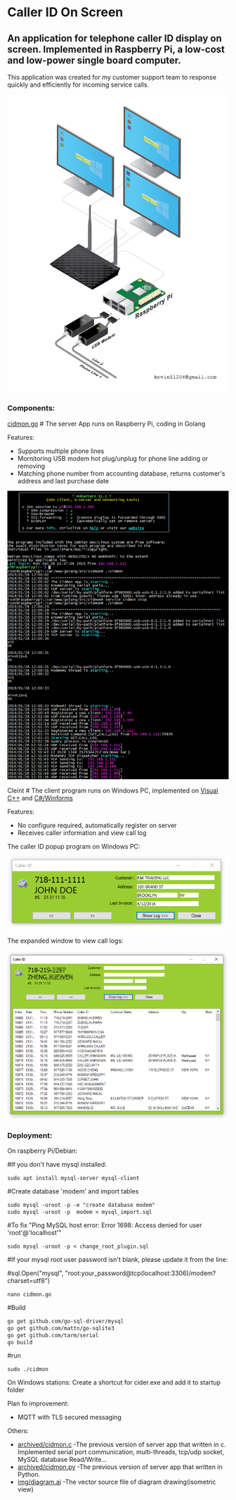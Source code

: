 # Caller ID On Screen

## An application for telephone caller ID display on screen. Implemented in Raspberry Pi, a low-cost and low-power single board computer.

This application was created for my customer support team to response quickly and efficiently for incoming service calls.

![diagram](https://github.com/qienhuang/Caller_ID_on_screen/blob/master/img/diagram.png)

### Components:

[cidmon.go](https://github.com/qienhuang/Caller_ID_on_screen/blob/master/cidmon.go)  # The server App runs on Raspberry Pi, coding in Golang

Features:

  - Supports multiple phone lines
  - Mornitoring USB modem hot plug/unplug for phone line adding or removing
  - Matching phone number from accounting database, returns customer's address and last purchase date
  
![server_running](https://github.com/qienhuang/Caller_ID_on_screen/blob/master/img/server_running.png)

Cleint     # The client program runs on Windows PC, implemented on [Visual C++](https://github.com/qienhuang/Caller_ID_on_screen/blob/master/client_cpp/cider/cider/ciderDlg.cpp) and [C#/Winforms](https://github.com/qienhuang/Caller_ID_on_screen/blob/master/client_cs/cider/cider/Form1.cs)

Features:
  - No configure required, automatically register on server
  - Receives caller information and view call log

The caller ID popup program on Windows PC:

![main_form](https://github.com/qienhuang/Caller_ID_on_screen/blob/master/img/main_form.png)

The expanded window to view call logs:

![main_form_expanded](https://github.com/qienhuang/Caller_ID_on_screen/blob/master/img/main_form_expanded.png)

### Deployment:

On raspberry Pi/Debian:

#If you don't have mysql installed:
```
sudo apt install mysql-server mysql-client
```

#Create database 'modem' and import tables
```
sudo mysql -uroot -p -e "create database modem"
sudo mysql -uroot -p  modem < mysql_import.sql
```
#To fix "Ping MySQL host error:  Error 1698: Access denied for user 'root'@'localhost'"
```
sudo mysql -uroot -p < change_root_plugin.sql
```
#If your mysql root user password isn't blank, please update it from the line:

#sql.Open("mysql", "root:your_password@tcp(localhost:3306)/modem?charset=utf8")
```
nano cidmon.go
```
#Build
```
go get github.com/go-sql-driver/mysql
go get github.com/mattn/go-sqlite3
go get github.com/tarm/serial
go build
```
#run
```
sudo ./cidmon
```
On Windows stations:
Create a shortcut for cider.exe and add it to startup folder

Plan fo improvement:
 - MQTT with TLS secured messaging

Others:

- [archived/cidmon.c](https://github.com/qienhuang/Caller_ID_on_screen/blob/master/archived/cidmon.c)  -The previous version of server app that written in c. Implemented serial port communication, multi-threads, tcp/udp socket, MySQL database Read/Write...
- [archived/cidmon.py](https://github.com/qienhuang/Caller_ID_on_screen/blob/master/archived/cidmon.py)  -The previous version of server app that written in Python.
- [img/diagram.ai](https://github.com/qienhuang/Caller_ID_on_screen/blob/master/img/diagram.ai)    -The vector source file of diagram drawing(isometric view)
